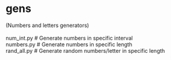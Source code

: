 # gens<br />
(Numbers and letters generators)<br /><br />
num_int.py   # Generate numbers in specific interval<br />
numbers.py  # Generate numbers in specific length<br />
rand_all.py  # Generate random numbers/letter in specific length
